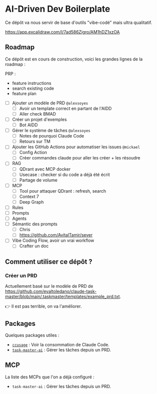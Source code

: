 # AI-Driven Dev Boilerplate

Ce dépôt va nous servir de base d'outils "vibe-codé" mais ultra qualitatif.

<https://app.excalidraw.com/l/7ad586Zigro/AM1hDZ1xzOA>

## Roadmap

Ce dépôt est en cours de construction, voici les grandes lignes de la roadmap :

PRP :

- feature instructions
- search existing code
- feature plan

- [ ] Ajouter un modèle de PRD `@alexsoyes`
  - [ ] Avoir un template correct en partant de l'AIDD
  - [ ] Aller check BMAD
- [ ] Créer un projet d'exemples
  - [ ] Bot AIDD
- [ ] Gérer le système de tâches `@alexsoyes`
  - [ ] Notes de pourquoi Claude Code
  - [ ] Retours sur TM
- [ ] Ajouter les GitHub Actions pour automatiser les issues `@mickael`
  - [ ] Config Action
  - [ ] Créer commandes claude pour aller les créer + les résoudre
- [ ] RAG
  - [ ] QDrant avec MCP docker
  - [ ] Usecase : checker si du code a déjà été écrit
  - [ ] Partage de volume
- [ ] MCP
  - [ ] Tool pour attaquer QDrant : refresh, search
  - [ ] Context 7
  - [ ] Deep Graph
- [ ] Rules
- [ ] Prompts
- [ ] Agents
- [ ] Sémantic des prompts
  - [ ] Chris
  - [ ] <https://github.com/AvitalTamir/sever>
- [ ] Vibe Coding Flow, avoir un vrai workflow
  - [ ] Crafter un doc

## Comment utiliser ce dépôt ?

### Créer un PRD

Actuellement basé sur le modèle de PRD de <https://github.com/eyaltoledano/claude-task-master/blob/main/.taskmaster/templates/example_prd.txt>.

👉 Il est pas terrible, on va l'améliorer.

## Packages

Quelques packages utiles :

- [`ccusage`](https://github.com/ryoppippi/ccusage) : Voir la consommation de Claude Code.
- [`task-master-ai`](https://github.com/eyaltoledano/claude-task-master) : Gérer les tâches depuis un PRD.

## MCP

La liste des MCPs que l'on a déjà configuré :

- `task-master-ai` : Gérer les tâches depuis un PRD.
